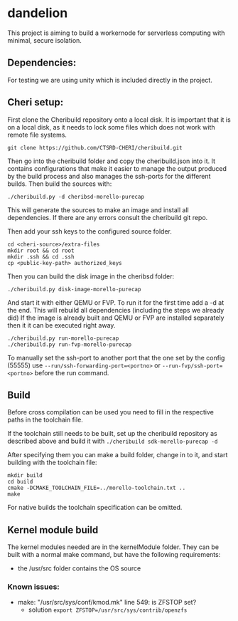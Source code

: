 # dandelion

This project is aiming to build a workernode for serverless computing with
minimal, secure isolation.

## Dependencies:

For testing we are using unity which is included directly in the project.

## Cheri setup:

First clone the Cheribuild repository onto a local disk.
It is important that it is on a local disk, as it needs to lock some files which
does not work with remote file systems.

```
git clone https://github.com/CTSRD-CHERI/cheribuild.git
```

Then go into the cheribuild folder and copy the cheribuild.json into it.
It contains configurations that make it easier to manage the output produced by
the build process and also manages the ssh-ports for the different builds.
Then build the sources with:
```
./cheribuild.py -d cheribsd-morello-purecap
```
This will generate the sources to make an image and install all dependencies.
If there are any errors consult the cheribuild git repo.

Then add your ssh keys to the configured source folder.
```
cd <cheri-source>/extra-files
mkdir root && cd root
mkdir .ssh && cd .ssh
cp <public-key-path> authorized_keys
```

Then you can build the disk image in the cheribsd folder:
```
./cheribuild.py disk-image-morello-purecap
```

And start it with either QEMU or FVP.
To run it for the first time add a -d at the end.
This will rebuild all dependencies (including the steps we already did)
If the image is already built and QEMU or FVP are installed separately then it
it can be executed right away.
```
./cheribuild.py run-morello-purecap
./cheribuild.py run-fvp-morello-purecap
```

To manually set the ssh-port to another port that the one set by the config
(55555) use `--run/ssh-forwarding-port=<portno>` or
`--run-fvp/ssh-port=<portno>` before the run command.

## Build
Before cross compilation can be used you need to fill in the respective paths
in the toolchain file.

If the toolchain still needs to be built, set up the cheribuild repository as
described above and build it with `./cheribuild sdk-morello-purecap -d`

After specifying them you can make a build folder, change in to it, and start
building with the toolchain file:
```
mkdir build
cd build
cmake -DCMAKE_TOOLCHAIN_FILE=../morello-toolchain.txt ..
make
```
For native builds the toolchain specification can be omitted.

## Kernel module build
The kernel modules needed are in the kernelModule folder.
They can be built with a normal make command, but have the following requirements:
- the /usr/src folder contains the OS source

### Known issues:
- make: "/usr/src/sys/conf/kmod.mk" line 549: is ZFSTOP set?
    - solution `export ZFSTOP=/usr/src/sys/contrib/openzfs`

